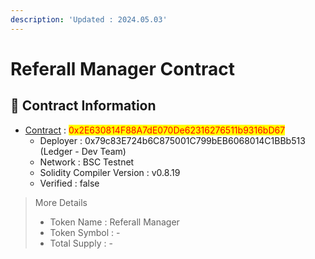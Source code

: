```yaml
---
description: 'Updated : 2024.05.03'
---
```


# Referall Manager Contract

## 📌  Contract Information <a href="#stg-contract-information" id="stg-contract-information"></a>

* [Contract](https://testnet.bscscan.com/address/0x2E630814F88A7dE070De62316276511b9316bD67) : <mark style="color:red;">0x2E630814F88A7dE070De62316276511b9316bD67</mark>
  * Deployer : 0x79c83E724b6C875001C799bEB6068014C1BBb513 (Ledger - Dev Team)
  * Network : BSC Testnet
  * Solidity Compiler Version : v0.8.19
  * Verified : false

> More Details
>
> * Token Name : Referall Manager
> * Token Symbol : -
> * Total Supply : -
